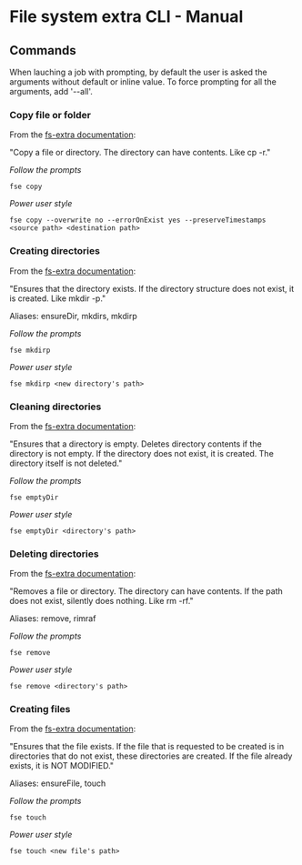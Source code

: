 # File system extra CLI - Manual

## Commands

When lauching a job with prompting, by default the user is asked the arguments without default or inline value. To force prompting for all the arguments, add '--all'.

### Copy file or folder

From the [fs-extra documentation](https://github.com/jprichardson/node-fs-extra/blob/master/docs/copy.md):

"Copy a file or directory. The directory can have contents. Like cp -r."

*Follow the prompts*

```
fse copy
```

*Power user style*

```
fse copy --overwrite no --errorOnExist yes --preserveTimestamps <source path> <destination path>
```

### Creating directories

From the [fs-extra documentation](https://github.com/jprichardson/node-fs-extra/blob/master/docs/ensureDir.md):

"Ensures that the directory exists. If the directory structure does not exist, it is created. Like mkdir -p."

Aliases: ensureDir, mkdirs, mkdirp

*Follow the prompts*

```
fse mkdirp
```

*Power user style*

```
fse mkdirp <new directory's path>
```

### Cleaning directories

From the [fs-extra documentation](https://github.com/jprichardson/node-fs-extra/blob/master/docs/emptyDir.md):

"Ensures that a directory is empty. Deletes directory contents if the directory is not empty. If the directory does not exist, it is created. The directory itself is not deleted."

*Follow the prompts*

```
fse emptyDir
```

*Power user style*

```
fse emptyDir <directory's path>
```

### Deleting directories

From the [fs-extra documentation](https://github.com/jprichardson/node-fs-extra/blob/master/docs/remove.md):

"Removes a file or directory. The directory can have contents. If the path does not exist, silently does nothing. Like rm -rf."

Aliases: remove, rimraf

*Follow the prompts*

```
fse remove
```

*Power user style*

```
fse remove <directory's path>
```

### Creating files

From the [fs-extra documentation](https://github.com/jprichardson/node-fs-extra/blob/master/docs/ensureFile.md):

"Ensures that the file exists. If the file that is requested to be created is in directories that do not exist, these directories are created. If the file already exists, it is NOT MODIFIED."

Aliases: ensureFile, touch

*Follow the prompts*

```
fse touch
```

*Power user style*

```
fse touch <new file's path>
```
